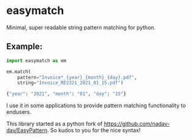 # easymatch

Minimal, super readable string pattern matching for python.

## Example:

```python
import easymatch as em

em.match(
    pattern="Invoice*_{year}_{month}_{day}.pdf",
    string="Invoice_RE2321_2021_01_15.pdf")
```

```python
{"year": "2021", "month": "01", "day": "15"}
```

I use it in some applications to provide pattern matching functionality to endusers.

This library started as a python fork of https://github.com/nadav-dav/EasyPattern.
So kudos to you for the nice syntax!
